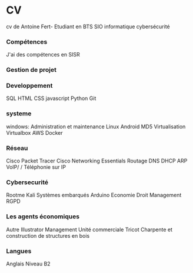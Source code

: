 # CV
cv de Antoine Fert- Etudiant en BTS SIO informatique cybersécurité 
### Compétences
J'ai des compétences en SISR
### Gestion de projet

### Developpement
SQL
HTML
CSS
javascript
Python
Git

### systeme
windows: Administration et maintenance
Linux
Android
MD5
Virtualisation
Virtualbox
AWS
Docker

### Réseau
Cisco Packet Tracer
Cisco Networking Essentials
Routage
DNS
DHCP
ARP
VoIP/ / Téléphonie sur IP

### Cybersecurité
Rootme
Kali
Systèmes embarqués
Arduino
Economie Droit Management
RGPD

### Les agents économiques
Autre
Illustrator
Management Unité commerciale
Tricot
Charpente et construction de structures en bois

### Langues
Anglais Niveau B2
